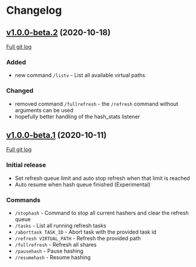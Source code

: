# Changelog

## [v1.0.0-beta.2](https://github.com/peps1/airdcpp-advanced-sharing/tree/v1.0.0-beta.2) (2020-10-18)
[Full git log](https://github.com/peps1/airdcpp-advanced-sharing/compare/v1.0.0-beta.1...v1.0.0-beta.2)

### Added
* new command `/listv` - List all available virtual paths

### Changed
* removed command `/fullrefresh` - the `/refresh` command without arguments can be used
* hopefully better handling of the hash_stats listener

## [v1.0.0-beta.1](https://github.com/peps1/airdcpp-advanced-sharing/tree/v1.0.0-beta.1) (2020-10-11)
[Full git log](https://github.com/peps1/airdcpp-advanced-sharing/compare/5918334e8dec8cfcb9c639583a2f24bc9b6a5aa0...v1.0.0-beta.1)

### Initial release

* Set refresh queue limit and auto stop refresh when that limit is reached
* Auto resume when hash queue finished (Experimental)

### Commands
* `/stophash` - Command to stop all current hashers and clear the refresh queue
* `/tasks` - List all running refresh tasks
* `/aborttask TASK_ID` - Abort task with the provided task id
* `/refresh VIRTUAL_PATH` - Refresh the provided path
* `/fullrefresh` - Refresh all shares
* `/pausehash` - Pause hashing
* `/resumehash` - Resume hashing
